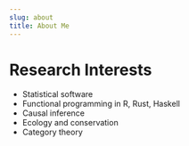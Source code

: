 ```yaml
---
slug: about
title: About Me
---
```


# Research Interests

* Statistical software
* Functional programming in R, Rust, Haskell
* Causal inference
* Ecology and conservation
* Category theory
